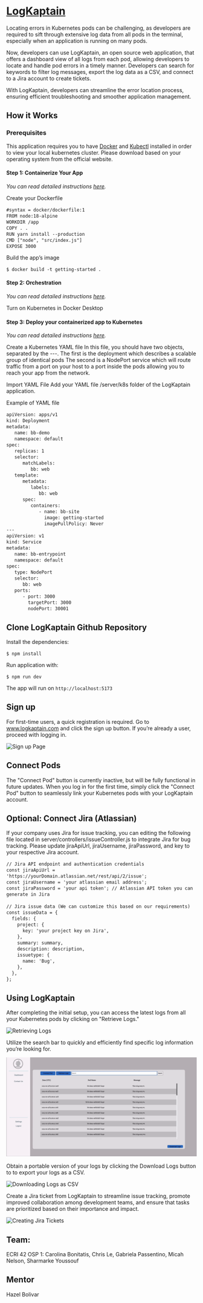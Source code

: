 # [LogKaptain](www.logkaptain.com)

Locating errors in Kubernetes pods can be challenging, as developers are required to sift through extensive log data from all pods in the terminal, especially when an application is running on many pods.

Now, developers can use LogKaptain, an open source web application, that offers a dashboard view of all logs from each pod, allowing developers to locate and handle pod errors in a timely manner. Developers can search for keywords to filter log messages, export the log data as a CSV, and connect to a Jira account to create tickets.

With LogKaptain, developers can streamline the error location process, ensuring efficient troubleshooting and smoother application management.
## How it Works
### Prerequisites
This application requires you to have [Docker](https://www.docker.com/products/docker-desktop/) and [Kubectl](https://kubernetes.io/docs/tasks/tools/) installed in order to view your local kubernetes cluster. Please download based on your operating system from the official website.
#### Step 1: Containerize Your App
_You can read detailed instructions [here](https://docs.docker.com/get-started/02_our_app/)._

Create your Dockerfile
```
#syntax = docker/dockerfile:1
FROM node:18-alpine
WORKDIR /app
COPY . . 
RUN yarn install --production
CMD ["node", "src/index.js"]
EXPOSE 3000
```


Build the app’s image
```
$ docker build -t getting-started .
```

#### Step 2: Orchestration
_You can read detailed instructions [here](https://docs.docker.com/get-started/kube-deploy/)._
	
Turn on Kubernetes in Docker Desktop

#### Step 3: Deploy your containerized app to Kubernetes
_You can read detailed instructions [here](https://docs.docker.com/get-started/kube-deploy/)._ 

Create a Kubernetes YAML file 
In this file, you should have two objects, separated by the ---. 
The first is the deployment which describes a scalable group of identical pods
The second is a NodePort service which will route traffic from a port on your host to a port inside the pods allowing you to reach your app from the network.

Import YAML File
Add your YAML file /server/k8s folder of the LogKaptain application.

Example of YAML file
```
apiVersion: apps/v1
kind: Deployment
metadata:
   name: bb-demo
   namespace: default
spec:
   replicas: 1
   selector:
      matchLabels:
         bb: web
   template:
      metadata:
         labels:
            bb: web
      spec:
         containers:
            - name: bb-site
              image: getting-started
              imagePullPolicy: Never
---
apiVersion: v1
kind: Service
metadata:
   name: bb-entrypoint
   namespace: default
spec:
   type: NodePort
   selector:
      bb: web
   ports:
      - port: 3000
        targetPort: 3000
        nodePort: 30001
```


## Clone LogKaptain Github Repository
Install the dependencies: 
```
$ npm install
```


Run application with: 
```
$ npm run dev
```


The app will run on `http://localhost:5173`

## Sign up
For first-time users, a quick registration is required. Go to www.logkaptain.com and click the sign up button. If you’re already a user, proceed with logging in.

![Sign up Page](./assets-readme/Sign%20up.gif)

## Connect Pods
The "Connect Pod" button is currently inactive, but will be fully functional in future updates. When you log in for the first time, simply click the "Connect Pod" button to seamlessly link your Kubernetes pods with your LogKaptain account.
## Optional: Connect Jira (Atlassian)
If your company uses Jira for issue tracking, you can editing the following file located in server/controllers/issueController.js to integrate Jira for bug tracking. Please update jiraApiUrl, jiraUsername, jiraPassword, and key to your respective Jira account. 
```
// Jira API endpoint and authentication credentials
const jiraApiUrl = 'https://yourDomain.atlassian.net/rest/api/2/issue';
const jiraUsername = 'your atlassian email address';
const jiraPassword = 'your api token'; // Atlassian API token you can generate in Jira

// Jira issue data (We can customize this based on our requirements)
const issueData = {
  fields: {
    project: {
      key: 'your project key on Jira', 
    },
    summary: summary,
    description: description,
    issuetype: {
      name: 'Bug',
    },
  },
};
```

## Using LogKaptain
After completing the initial setup, you can access the latest logs from all your Kubernetes pods by clicking on "Retrieve Logs." 

![Retrieving Logs](./assets-readme/Retrieve%20Logs.gif)

Utilize the search bar to quickly and efficiently find specific log information you’re looking for.

![Search Bar](./assets-readme/Search.gif)

Obtain a portable version of your logs by clicking the Download Logs button to to export your logs as a CSV. 

![Downloading Logs as CSV](./assets-readme/CSV.gif)

Create a Jira ticket from LogKaptain to streamline issue tracking, promote improved collaboration among development teams, and ensure that tasks are prioritized based on their importance and impact.

![Creating Jira Tickets](./assets-readme/Jira.gif)

## Team:  
ECRI 42 OSP 1: Carolina Bonitatis, Chris Le, Gabriela Passentino, Micah Nelson, Sharmarke Youssouf

## Mentor
Hazel Bolivar